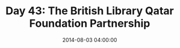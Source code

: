 ---
permalink: /jekyll/update/2014/08/03/day43
redirect_to: http://arounddh.elotroalex.com/jekyll/update/2014/08/03/day43
layout: base_redirect
title:  "Day 43: The British Library Qatar Foundation Partnership"
date:   2014-08-03 04:00:00
categories: jekyll update
---